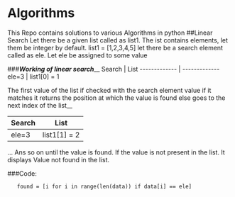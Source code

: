 # Algorithms
This Repo contains solutions to various Algorithms in python 
##Linear Search
Let there be a given list called as list1. The ist contains elements, let them be integer by default.
 list1 = [1,2,3,4,5]
 let there be a search element called as ele. Let ele be assigned to some value
 
###***Working of linear search***__
Search        | List 
------------- | -------------
ele=3         | list1[0] = 1
 
 The first value of the list if checked with the search element value if it matches it returns the position at which the value is found else goes to the next index of the list__

  Search        | List 
------------- | -------------
ele=3         | list1[1] = 2
 ...
 Ans so on until the value is found. If the value is not present in the list. It displays Value not found in the list.
 
 ###Code:
 ```buildoutcfg
    found = [i for i in range(len(data)) if data[i] == ele]
```
 
